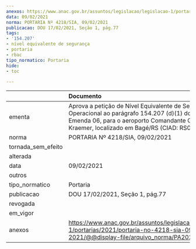 ```yaml
---
anexos: https://www.anac.gov.br/assuntos/legislacao/legislacao-1/portarias/2021/portaria-no-4218-sia-09-02-2021/@@display-file/arquivo_norma/PA2021-4218.pdf
data: 09/02/2021
norma: PORTARIA Nº 4218/SIA, 09/02/2021
publicacao: DOU 17/02/2021, Seção 1, pág.77
tags:
- '154.207'
- nível equivalente de segurança
- portaria
- rbac
tipo_normatico: Portaria
hide: 
- toc 
 
---
```


|                    | Documento                                                                                                                                                                                             |
|:-------------------|:------------------------------------------------------------------------------------------------------------------------------------------------------------------------------------------------------|
| ementa             | Aprova a petição de Nível Equivalente de Segurança Operacional ao parágrafo 154.207 (d)(1) do RBAC 154, Emenda 06, para o aeroporto Comandante Gustavo Kraemer, localizado em Bagé/RS (CIAD: RS0010). |
| norma              | PORTARIA Nº 4218/SIA, 09/02/2021                                                                                                                                                                      |
| tornada_sem_efeito |                                                                                                                                                                                                       |
| alterada           |                                                                                                                                                                                                       |
| data               | 09/02/2021                                                                                                                                                                                            |
| outros             |                                                                                                                                                                                                       |
| tipo_normatico     | Portaria                                                                                                                                                                                              |
| publicacao         | DOU 17/02/2021, Seção 1, pág.77                                                                                                                                                                       |
| revogada           |                                                                                                                                                                                                       |
| em_vigor           |                                                                                                                                                                                                       |
| anexos             | https://www.anac.gov.br/assuntos/legislacao/legislacao-1/portarias/2021/portaria-no-4218-sia-09-02-2021/@@display-file/arquivo_norma/PA2021-4218.pdf                                                  |
